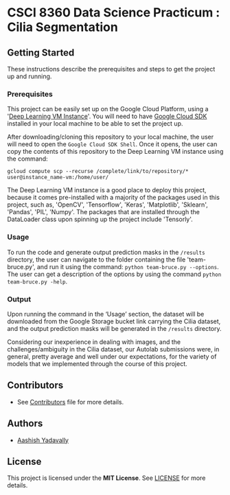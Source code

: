 # CSCI 8360 Data Science Practicum : Cilia Segmentation

  
  ## Getting Started
  These instructions describe the prerequisites and steps to get the project up and running.
  
  ### Prerequisites
  This project can be easily set up on the Google Cloud Platform, using a '[Deep Learning VM Instance](https://console.cloud.google.com/marketplace/details/click-to-deploy-images/deeplearning)'. You will need to have [Google Cloud SDK](https://cloud.google.com/sdk/install) installed in your local machine to be able to set the project up. 
  
  After downloading/cloning this repository to your local machine, the user will need to open the `Google Cloud SDK Shell`. Once it opens, the user can copy the contents of this repository to the Deep Learning VM instance using the command:
  
  `gcloud compute scp --recurse /complete/link/to/repository/* user@instance_name-vm:/home/user/`
  
  The Deep Learning VM instance is a good place to deploy this project, because it comes pre-installed with a majority of the packages used in this project, such as, 'OpenCV', 'Tensorflow', 'Keras', 'Matplotlib', 'Sklearn', 'Pandas', 'PIL', 'Numpy'. The packages that are installed through the DataLoader class upon spinning up the project include 'Tensorly'. 
    
  ### Usage
  To run the code and generate output prediction masks in the `/results` directory, the user can navigate to the folder containing the file 'team-bruce.py', and run it using the command: `python team-bruce.py --options`. The user can get a description of the options by using the command `python team-bruce.py -help`.

  ### Output
  Upon running the command in the ‘Usage’ section, the dataset will be downloaded from the Google Storage bucket link carrying the Cilia dataset, and the output prediction masks will be generated in the `/results` directory.
  
  Considering our inexperience in dealing with images, and the challenges/ambiguity in the Cilia dataset, our Autolab submissions were, in general, pretty average and well under our expectations, for the variety of models that we implemented through the course of this project.

## Contributors
* See [Contributors]() file for more details.

## Authors
* [Aashish Yadavally](https://github.com/aashishyadavally)

## License
This project is licensed under the **MIT License**. See [LICENSE](https://github.com/dsp-uga/team-bruce-p2/blob/master/LICENSE) for more details.
